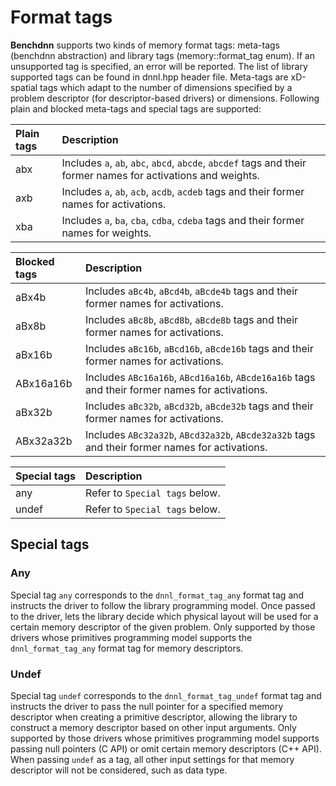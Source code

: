 # Format tags

**Benchdnn** supports two kinds of memory format tags: meta-tags (benchdnn
abstraction) and library tags (memory::format_tag enum). If an unsupported tag
is specified, an error will be reported. The list of library supported tags can
be found in dnnl.hpp header file. Meta-tags are xD-spatial tags which adapt to
the number of dimensions specified by a problem descriptor (for descriptor-based
drivers) or dimensions. Following plain and blocked meta-tags and special tags
are supported:

| Plain tags   | Description
| :---         | :---
| abx          | Includes `a`, `ab`, `abc`, `abcd`, `abcde`, `abcdef` tags and their former names for activations and weights.
| axb          | Includes `a`, `ab`, `acb`, `acdb`, `acdeb` tags and their former names for activations.
| xba          | Includes `a`, `ba`, `cba`, `cdba`, `cdeba` tags and their former names for weights.

| Blocked tags | Description
| :---         | :---
| aBx4b        | Includes `aBc4b`, `aBcd4b`, `aBcde4b` tags and their former names for activations.
| aBx8b        | Includes `aBc8b`, `aBcd8b`, `aBcde8b` tags and their former names for activations.
| aBx16b       | Includes `aBc16b`, `aBcd16b`, `aBcde16b` tags and their former names for activations.
| ABx16a16b    | Includes `ABc16a16b`, `ABcd16a16b`, `ABcde16a16b` tags and their former names for activations.
| aBx32b       | Includes `aBc32b`, `aBcd32b`, `aBcde32b` tags and their former names for activations.
| ABx32a32b    | Includes `ABc32a32b`, `ABcd32a32b`, `ABcde32a32b` tags and their former names for activations.

| Special tags | Description
| :---         | :---
| any          | Refer to ``Special tags`` below.
| undef        | Refer to ``Special tags`` below.

## Special tags

### Any

Special tag `any` corresponds to the `dnnl_format_tag_any` format tag and
instructs the driver to follow the library programming model. Once passed to the
driver, lets the library decide which physical layout will be used for a certain
memory descriptor of the given problem. Only supported by those drivers whose
primitives programming model supports the `dnnl_format_tag_any` format tag
for memory descriptors.

### Undef

Special tag `undef` corresponds to the `dnnl_format_tag_undef` format tag and
instructs the driver to pass the null pointer for a specified memory descriptor
when creating a primitive descriptor, allowing the library to construct a memory
descriptor based on other input arguments. Only supported by those drivers whose
primitives programming model supports passing null pointers (C API) or omit
certain memory descriptors (C++ API). When passing `undef` as a tag, all other
input settings for that memory descriptor will not be considered, such as data
type.
